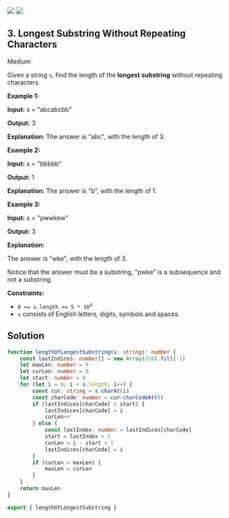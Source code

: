 [![](https://img.shields.io/github/stars/LeetCode-Top-Interview-150/LeetCode-Top-Interview-150?label=Stars&style=flat-square)](https://github.com/LeetCode-Top-Interview-150/LeetCode-Top-Interview-150)
[![](https://img.shields.io/github/forks/LeetCode-Top-Interview-150/LeetCode-Top-Interview-150?label=Fork%20me%20on%20GitHub%20&style=flat-square)](https://github.com/LeetCode-Top-Interview-150/LeetCode-Top-Interview-150/fork)

## 3\. Longest Substring Without Repeating Characters

Medium

Given a string `s`, find the length of the **longest** **substring** without repeating characters.

**Example 1:**

**Input:** s = "abcabcbb"

**Output:** 3

**Explanation:** The answer is "abc", with the length of 3. 

**Example 2:**

**Input:** s = "bbbbb"

**Output:** 1

**Explanation:** The answer is "b", with the length of 1. 

**Example 3:**

**Input:** s = "pwwkew"

**Output:** 3

**Explanation:**

The answer is "wke", with the length of 3.

Notice that the answer must be a substring, "pwke" is a subsequence and not a substring. 

**Constraints:**

*   <code>0 <= s.length <= 5 * 10<sup>4</sup></code>
*   `s` consists of English letters, digits, symbols and spaces.

## Solution

```typescript
function lengthOfLongestSubstring(s: string): number {
    const lastIndices: number[] = new Array(256).fill(-1)
    let maxLen: number = 0
    let curLen: number = 0
    let start: number = 0
    for (let i = 0; i < s.length; i++) {
        const cur: string = s.charAt(i)
        const charCode: number = cur.charCodeAt(0)
        if (lastIndices[charCode] < start) {
            lastIndices[charCode] = i
            curLen++
        } else {
            const lastIndex: number = lastIndices[charCode]
            start = lastIndex + 1
            curLen = i - start + 1
            lastIndices[charCode] = i
        }
        if (curLen > maxLen) {
            maxLen = curLen
        }
    }
    return maxLen
}

export { lengthOfLongestSubstring }
```
